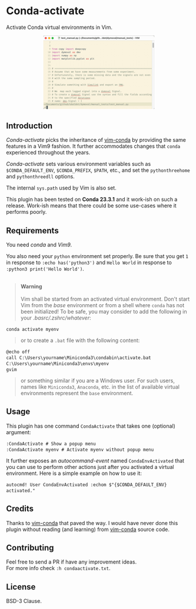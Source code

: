 # Conda-activate
Activate Conda virtual environments in Vim.

<p align="center">
<img src="/Conda.gif" width="60%" height="60%">
</p>

## Introduction
*Conda-activate* picks the inheritance of
[vim-conda](https://github.com/cjrh/vim-conda) by providing the same features
in a Vim9 fashion.  It further accommodates changes that `conda` experienced
throughout the years.


*Conda-activate* sets various environment variables such as
`$CONDA_DEFAULT_ENV`,
 `$CONDA_PREFIX`, `$PATH`, etc., and set the
`pythonthreehome` and `pythonthreedll` options.

The internal `sys.path` used by Vim is also set.

This plugin has been tested on **Conda 23.3.1** and it work-ish on such a release.
Work-ish means that there could be some use-cases where it performs poorly.


## Requirements
You need *conda* and *Vim9*.<br>

You also need  your `python` environment set properly.
Be sure that you get `1` in response to  `:echo has('python3')` and
 `Hello World` in response to `:python3 print('Hello World')`.<br><br>

<!-- If it won't happen, then you have to set the `pythonthreedll` and -->
<!-- `pythonthreehome` options in Vim. -->
<!-- See `:h pythonthreedll` and `:h pythonthreehome`.<br><br> -->


>**Warning**<br><br>
> Vim shall be started from an activated virtual environment.
> Don't start Vim from the *base* environment or from a shell where `conda`
> has not been initialized!
> To be safe, you may consider to add the following
> in your *.basrc/.zshrc/whatever*:
```
conda activate myenv
```
> or to create a `.bat` file with the following content:
```
@echo off
call C:\Users\yourname\Miniconda3\condabin\activate.bat C:\Users\yourname\Miniconda3\envs\myenv
gvim
```
> or something similar if you are a Windows user.
> For such users, names like `Miniconda3`, `Anaconda`, etc. in the
> list of available virtual environments represent the `base` environment.


## Usage
This plugin has one command `CondaActivate` that takes one (optional) argument:
```
:CondaActivate # Show a popup menu
:CondaActivate myenv # Activate myenv without popup menu
```

It further exposes an *autocommand-event* named `CondaEnvActivated` that
you can use to perform other actions just after you activated a virtual
environment.
Here is a simple example on how to use it:
```
autocmd! User CondaEnvActivated :echom $"{$CONDA_DEFAULT_ENV} activated."
```

## Credits
Thanks to [vim-conda](https://github.com/cjrh/vim-conda) that paved the way.
I would have never done this plugin without reading (and learning)
from [vim-conda](https://github.com/cjrh/vim-conda) source code.


## Contributing
Feel free to send a PR if have any improvement ideas.<br>
For more info check `:h condaactivate.txt`.


## License
BSD-3 Clause.
